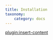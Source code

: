 ```yaml
---
title: Installation
taxonomy:
    category: docs
---
```


[plugin:insert-content](/_partials/installation?zoolingual)
